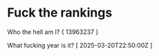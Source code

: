 # Fuck the rankings

Who the hell am I?
{ 13963237 }

What fucking year is it?
[ 2025-03-20T22:50:00Z ]
